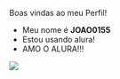 Boas vindas ao meu Perfil!
- Meu nome é **JOAO0155**
- Estou usando alura!
- AMO O ALURA!!!

![](https://media1.tenor.com/m/gLvX_Cup03QAAAAd/heros-online-heros-online-world.gif)
